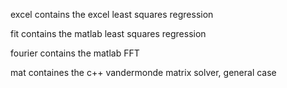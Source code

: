 excel contains the excel least squares regression

fit contains the matlab least squares regression

fourier contains the matlab FFT

mat containes the c++ vandermonde matrix solver, general case

